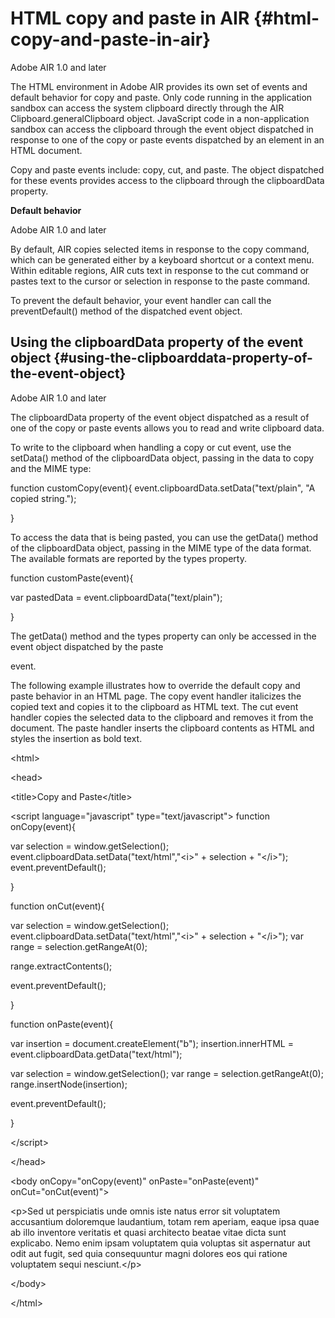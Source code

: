 # HTML copy and paste in AIR {#html-copy-and-paste-in-air}

Adobe AIR 1.0 and later

The HTML environment in Adobe AIR provides its own set of events and default behavior for copy and paste. Only code running in the application sandbox can access the system clipboard directly through the AIR Clipboard.generalClipboard object. JavaScript code in a non-application sandbox can access the clipboard through the event object dispatched in response to one of the copy or paste events dispatched by an element in an HTML document.

Copy and paste events include: copy, cut, and paste. The object dispatched for these events provides access to the clipboard through the clipboardData property.

**Default behavior**

Adobe AIR 1.0 and later

By default, AIR copies selected items in response to the copy command, which can be generated either by a keyboard shortcut or a context menu. Within editable regions, AIR cuts text in response to the cut command or pastes text to the cursor or selection in response to the paste command.

To prevent the default behavior, your event handler can call the preventDefault() method of the dispatched event object.

## Using the clipboardData property of the event object {#using-the-clipboarddata-property-of-the-event-object}

Adobe AIR 1.0 and later

The clipboardData property of the event object dispatched as a result of one of the copy or paste events allows you to read and write clipboard data.

To write to the clipboard when handling a copy or cut event, use the setData() method of the clipboardData object, passing in the data to copy and the MIME type:

function customCopy(event){ event.clipboardData.setData("text/plain", "A copied string.");

}

To access the data that is being pasted, you can use the getData() method of the clipboardData object, passing in the MIME type of the data format. The available formats are reported by the types property.

function customPaste(event){

var pastedData = event.clipboardData("text/plain");

}

The getData() method and the types property can only be accessed in the event object dispatched by the paste

event.

The following example illustrates how to override the default copy and paste behavior in an HTML page. The copy event handler italicizes the copied text and copies it to the clipboard as HTML text. The cut event handler copies the selected data to the clipboard and removes it from the document. The paste handler inserts the clipboard contents as HTML and styles the insertion as bold text.

&lt;html&gt;

&lt;head&gt;

&lt;title&gt;Copy and Paste&lt;/title&gt;

&lt;script language="javascript" type="text/javascript"&gt; function onCopy(event){

var selection = window.getSelection(); event.clipboardData.setData("text/html","&lt;i&gt;" + selection + "&lt;/i&gt;"); event.preventDefault();

}

function onCut(event){

var selection = window.getSelection(); event.clipboardData.setData("text/html","&lt;i&gt;" + selection + "&lt;/i&gt;"); var range = selection.getRangeAt(0);

range.extractContents();

event.preventDefault();

}

function onPaste(event){

var insertion = document.createElement("b"); insertion.innerHTML = event.clipboardData.getData("text/html");

var selection = window.getSelection(); var range = selection.getRangeAt(0); range.insertNode(insertion);

event.preventDefault();

}

&lt;/script&gt;

&lt;/head&gt;

&lt;body onCopy="onCopy(event)" onPaste="onPaste(event)" onCut="onCut(event)"&gt;

&lt;p&gt;Sed ut perspiciatis unde omnis iste natus error sit voluptatem accusantium doloremque laudantium, totam rem aperiam, eaque ipsa quae ab illo inventore veritatis et quasi architecto beatae vitae dicta sunt explicabo. Nemo enim ipsam voluptatem quia voluptas sit aspernatur aut odit aut fugit, sed quia consequuntur magni dolores eos qui ratione voluptatem sequi nesciunt.&lt;/p&gt;

&lt;/body&gt;

&lt;/html&gt;